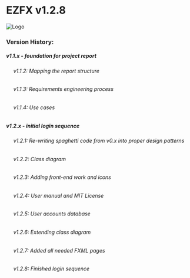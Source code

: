 # EZFX v1.2.8


![Logo](https://i.imgur.com/Yk6R2Hv.png)

### Version History:
##### v1.1.x - foundation for project report
  ###### &nbsp;&nbsp;&nbsp;&nbsp; v1.1.2: Mapping the report structure
  ###### &nbsp;&nbsp;&nbsp;&nbsp; v1.1.3: Requirements engineering process
  ###### &nbsp;&nbsp;&nbsp;&nbsp; v1.1.4: Use cases
##### v1.2.x - initial login sequence
   ###### &nbsp;&nbsp;&nbsp;&nbsp; v1.2.1: Re-writing spaghetti code from v0.x into proper design patterns
   ###### &nbsp;&nbsp;&nbsp;&nbsp; v1.2.2: Class diagram
   ###### &nbsp;&nbsp;&nbsp;&nbsp; v1.2.3: Adding front-end work and icons
   ###### &nbsp;&nbsp;&nbsp;&nbsp; v1.2.4: User manual and MIT License
   ###### &nbsp;&nbsp;&nbsp;&nbsp; v1.2.5: User accounts database
   ###### &nbsp;&nbsp;&nbsp;&nbsp; v1.2.6: Extending class diagram
   ###### &nbsp;&nbsp;&nbsp;&nbsp; v1.2.7: Added all needed FXML pages
   ###### &nbsp;&nbsp;&nbsp;&nbsp; v1.2.8: Finished login sequence
